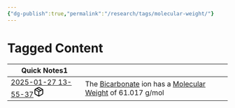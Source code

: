 ```yaml
---
{"dg-publish":true,"permalink":"/research/tags/molecular-weight/"}
---
```


# Tagged Content
<div><table class="dataview table-view-table"><thead class="table-view-thead"><tr class="table-view-tr-header"><th class="table-view-th"><span>Quick Notes</span><span class="dataview small-text">1</span></th><th class="table-view-th"><span></span></th></tr></thead><tbody class="table-view-tbody"><tr><td><span><a data-tooltip-position="top" aria-label="Research/Quick Notes/2025-01-27 13-55-37.md" data-href="Research/Quick Notes/2025-01-27 13-55-37.md" href="Research/Quick Notes/2025-01-27 13-55-37.md" class="internal-link" target="_blank" rel="noopener nofollow" fileclass-name="Research Links">2025-01-27 13-55-37</a><a class="metadata-menu fileclass-icon"><svg xmlns="http://www.w3.org/2000/svg" width="24" height="24" viewBox="0 0 24 24" fill="none" stroke="currentColor" stroke-width="2" stroke-linecap="round" stroke-linejoin="round" class="svg-icon lucide-package"><path d="m7.5 4.27 9 5.15"></path><path d="M21 8a2 2 0 0 0-1-1.73l-7-4a2 2 0 0 0-2 0l-7 4A2 2 0 0 0 3 8v8a2 2 0 0 0 1 1.73l7 4a2 2 0 0 0 2 0l7-4A2 2 0 0 0 21 16Z"></path><path d="m3.3 7 8.7 5 8.7-5"></path><path d="M12 22V12"></path></svg></a></span></td><td><span>The <a data-href="Bicarbonate" href="Bicarbonate" class="internal-link" target="_blank" rel="noopener nofollow">Bicarbonate</a> ion has a <a data-href="Molecular Weight" href="Molecular Weight" class="internal-link" target="_blank" rel="noopener nofollow">Molecular Weight</a> of 61.017 g/mol</span></td></tr></tbody></table></div>

